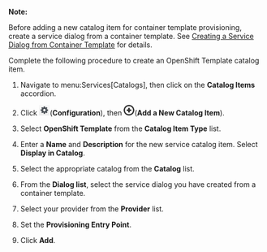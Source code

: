 **Note:**

Before adding a new catalog item for container template provisioning,
create a service dialog from a container template. See
[Creating a Service Dialog from Container Template](#creating-a-service-dialog-from-container-template) for details.

Complete the following procedure to create an OpenShift Template catalog item.

1.  Navigate to menu:Services\[Catalogs\], then click on the **Catalog Items** accordion.

2.  Click ![1847](../images/1847.png)(**Configuration**), then
    ![1862](../images/1862.png)(**Add a New Catalog Item**).

3.  Select **OpenShift Template** from the **Catalog Item Type** list.

4.  Enter a **Name** and **Description** for the new service catalog
    item. Select **Display in Catalog**.

5.  Select the appropriate catalog from the **Catalog** list.

6.  From the **Dialog list**, select the service dialog you have created
    from a container template.

7.  Select your provider from the **Provider** list.

8.  Set the **Provisioning Entry Point**.

9.  Click **Add**.
